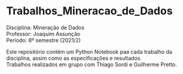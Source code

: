 # Trabalhos_Mineracao_de_Dados
 
Disciplina: Mineração de Dados<br/>
Professor: Joaquim Assunção<br/>
Período: 6º semestre (2021/2)

Este repositório contém um Python Notebook paa cada trabalho da disciplina, assim como as especificações e resultados.<br/>
Trabalhos realizados em grupo com Thiago Sordi e Guilherme Pretto.

